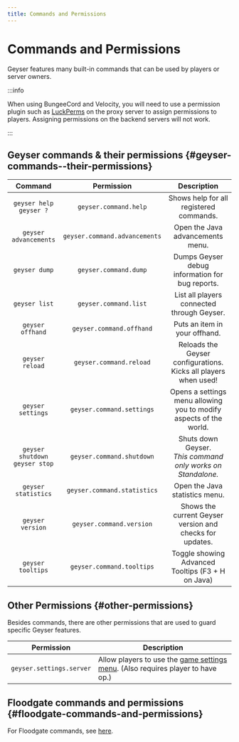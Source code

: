 ```yaml
---
title: Commands and Permissions
---
```


# Commands and Permissions

Geyser features many built-in commands that can be used by players or server owners.

:::info

When using BungeeCord and Velocity, you will need to use a permission plugin such as <a href="https://luckperms.net/">LuckPerms</a>
on the proxy server to assign permissions to players. Assigning permissions on the backend servers will not work.

:::

## Geyser commands & their permissions {#geyser-commands--their-permissions}

|                Command                 |           Permission           |                             Description                             |
|:--------------------------------------:|:------------------------------:|:-------------------------------------------------------------------:|
|     `geyser help` <br/> `geyser ?`     |     `geyser.command.help`      |               Shows help for all registered commands.               |
|         `geyser advancements`          | `geyser.command.advancements`  |                  Open the Java advancements menu.                   |
|             `geyser dump`              |     `geyser.command.dump`      |           Dumps Geyser debug information for bug reports.           |
|             `geyser list`              |     `geyser.command.list`      |             List all players connected through Geyser.              |
|            `geyser offhand`            |    `geyser.command.offhand`    |                    Puts an item in your offhand.                    |
|            `geyser reload`             |    `geyser.command.reload`     |   Reloads the Geyser configurations. Kicks all players when used!   |
|           `geyser settings`            |   `geyser.command.settings`    | Opens a settings menu allowing you to modify aspects of the world.  |
| `geyser shutdown` <br/> `geyser stop`  |   `geyser.command.shutdown`    |   Shuts down Geyser.<br/>*This command only works on Standalone.*   |
|          `geyser statistics`           |  `geyser.command.statistics`   |                   Open the Java statistics menu.                    |
|            `geyser version`            |    `geyser.command.version`    |      Shows the current Geyser version and checks for updates.       |
|           `geyser tooltips`            |   `geyser.command.tooltips`    |          Toggle showing Advanced Tooltips (F3 + H on Java)          |

## Other Permissions {#other-permissions}

Besides commands, there are other permissions that are used to guard specific Geyser features.

| Permission               | Description                                                                                                |
|--------------------------|------------------------------------------------------------------------------------------------------------|
| `geyser.settings.server` | Allow players to use the [game settings menu](/img/wiki/game_menu.png). (Also requires player to have op.) |

## Floodgate commands and permissions {#floodgate-commands-and-permissions}

For Floodgate commands, see [here](/floodgate/commands/).
